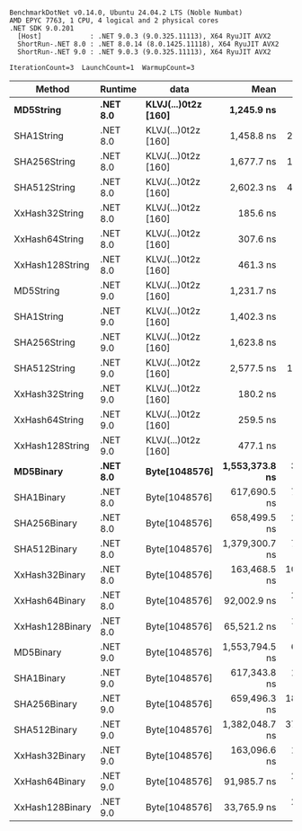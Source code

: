 ```

BenchmarkDotNet v0.14.0, Ubuntu 24.04.2 LTS (Noble Numbat)
AMD EPYC 7763, 1 CPU, 4 logical and 2 physical cores
.NET SDK 9.0.201
  [Host]            : .NET 9.0.3 (9.0.325.11113), X64 RyuJIT AVX2
  ShortRun-.NET 8.0 : .NET 8.0.14 (8.0.1425.11118), X64 RyuJIT AVX2
  ShortRun-.NET 9.0 : .NET 9.0.3 (9.0.325.11113), X64 RyuJIT AVX2

IterationCount=3  LaunchCount=1  WarmupCount=3  

```
| Method          | Runtime  | data                | Mean           | Error        | StdDev      | Min            | Max            | Gen0   | Allocated |
|---------------- |--------- |-------------------- |---------------:|-------------:|------------:|---------------:|---------------:|-------:|----------:|
| **MD5String**       | **.NET 8.0** | **KLVJ(...)0t2z [160]** |     **1,245.9 ns** |     **52.31 ns** |     **2.87 ns** |     **1,243.4 ns** |     **1,249.0 ns** | **0.0668** |    **1128 B** |
| SHA1String      | .NET 8.0 | KLVJ(...)0t2z [160] |     1,458.8 ns |    246.19 ns |    13.49 ns |     1,443.5 ns |     1,469.2 ns | 0.0839 |    1416 B |
| SHA256String    | .NET 8.0 | KLVJ(...)0t2z [160] |     1,677.7 ns |    123.25 ns |     6.76 ns |     1,671.2 ns |     1,684.7 ns | 0.1106 |    1856 B |
| SHA512String    | .NET 8.0 | KLVJ(...)0t2z [160] |     2,602.3 ns |    486.20 ns |    26.65 ns |     2,581.2 ns |     2,632.2 ns | 0.1907 |    3240 B |
| XxHash32String  | .NET 8.0 | KLVJ(...)0t2z [160] |       185.6 ns |     21.86 ns |     1.20 ns |       184.7 ns |       187.0 ns | 0.0348 |     584 B |
| XxHash64String  | .NET 8.0 | KLVJ(...)0t2z [160] |       307.6 ns |     85.20 ns |     4.67 ns |       304.7 ns |       313.0 ns | 0.0434 |     728 B |
| XxHash128String | .NET 8.0 | KLVJ(...)0t2z [160] |       461.3 ns |     44.87 ns |     2.46 ns |       459.7 ns |       464.1 ns | 0.0668 |    1128 B |
| MD5String       | .NET 9.0 | KLVJ(...)0t2z [160] |     1,231.7 ns |     24.12 ns |     1.32 ns |     1,230.6 ns |     1,233.1 ns | 0.0668 |    1128 B |
| SHA1String      | .NET 9.0 | KLVJ(...)0t2z [160] |     1,402.3 ns |     63.05 ns |     3.46 ns |     1,399.2 ns |     1,406.0 ns | 0.0839 |    1416 B |
| SHA256String    | .NET 9.0 | KLVJ(...)0t2z [160] |     1,623.8 ns |     66.57 ns |     3.65 ns |     1,619.7 ns |     1,626.4 ns | 0.1106 |    1856 B |
| SHA512String    | .NET 9.0 | KLVJ(...)0t2z [160] |     2,577.5 ns |    166.23 ns |     9.11 ns |     2,567.2 ns |     2,584.7 ns | 0.1907 |    3240 B |
| XxHash32String  | .NET 9.0 | KLVJ(...)0t2z [160] |       180.2 ns |     16.32 ns |     0.89 ns |       179.5 ns |       181.2 ns | 0.0348 |     584 B |
| XxHash64String  | .NET 9.0 | KLVJ(...)0t2z [160] |       259.5 ns |     42.25 ns |     2.32 ns |       256.9 ns |       261.3 ns | 0.0434 |     728 B |
| XxHash128String | .NET 9.0 | KLVJ(...)0t2z [160] |       477.1 ns |     35.07 ns |     1.92 ns |       474.9 ns |       478.4 ns | 0.0668 |    1128 B |
| **MD5Binary**       | **.NET 8.0** | **Byte[1048576]**       | **1,553,373.8 ns** |  **3,029.11 ns** |   **166.04 ns** | **1,553,201.0 ns** | **1,553,532.2 ns** |      **-** |      **41 B** |
| SHA1Binary      | .NET 8.0 | Byte[1048576]       |   617,690.5 ns |  7,983.32 ns |   437.59 ns |   617,302.1 ns |   618,164.6 ns |      - |      49 B |
| SHA256Binary    | .NET 8.0 | Byte[1048576]       |   658,499.5 ns |  2,904.94 ns |   159.23 ns |   658,316.9 ns |   658,609.9 ns |      - |      57 B |
| SHA512Binary    | .NET 8.0 | Byte[1048576]       | 1,379,300.7 ns |  7,366.53 ns |   403.78 ns | 1,378,969.6 ns | 1,379,750.5 ns |      - |      89 B |
| XxHash32Binary  | .NET 8.0 | Byte[1048576]       |   163,468.5 ns | 10,605.39 ns |   581.32 ns |   163,022.6 ns |   164,126.0 ns |      - |      32 B |
| XxHash64Binary  | .NET 8.0 | Byte[1048576]       |    92,002.9 ns |  2,778.24 ns |   152.28 ns |    91,910.5 ns |    92,178.7 ns |      - |      32 B |
| XxHash128Binary | .NET 8.0 | Byte[1048576]       |    65,521.2 ns |  1,132.33 ns |    62.07 ns |    65,468.1 ns |    65,589.4 ns |      - |      40 B |
| MD5Binary       | .NET 9.0 | Byte[1048576]       | 1,553,794.5 ns |  6,675.69 ns |   365.92 ns | 1,553,522.2 ns | 1,554,210.5 ns |      - |      41 B |
| SHA1Binary      | .NET 9.0 | Byte[1048576]       |   617,343.8 ns |  1,287.09 ns |    70.55 ns |   617,267.9 ns |   617,407.3 ns |      - |      49 B |
| SHA256Binary    | .NET 9.0 | Byte[1048576]       |   659,496.3 ns | 18,665.49 ns | 1,023.12 ns |   658,636.1 ns |   660,627.7 ns |      - |      57 B |
| SHA512Binary    | .NET 9.0 | Byte[1048576]       | 1,382,048.7 ns | 37,473.58 ns | 2,054.05 ns | 1,379,805.9 ns | 1,383,838.4 ns |      - |      89 B |
| XxHash32Binary  | .NET 9.0 | Byte[1048576]       |   163,096.6 ns |  1,159.84 ns |    63.57 ns |   163,038.6 ns |   163,164.6 ns |      - |      32 B |
| XxHash64Binary  | .NET 9.0 | Byte[1048576]       |    91,985.7 ns |  2,698.69 ns |   147.92 ns |    91,851.2 ns |    92,144.1 ns |      - |      32 B |
| XxHash128Binary | .NET 9.0 | Byte[1048576]       |    33,765.9 ns |  2,632.16 ns |   144.28 ns |    33,667.6 ns |    33,931.6 ns |      - |      40 B |

